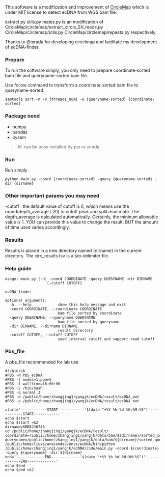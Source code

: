 This software is a modification and improvement of [CircleMap](https://github.com/iprada/Circle-Map) which is under MIT license to detect ecDNA from WGS bam file.

extract.py utils.py mates.py is an modification of CircleMap/circlemap/extract_circle_SV_reads.py CircleMap/circlemap/utils.py CircleMap/circlemap/repeats.py respectively.

Thanks to @iprada for developing circelmap and facilitate my development of ecDNA-finder.


### Prepare
To run the software simply, you only need to prepare coordinate-sorted bam file and queryname-sorted bam file.

Use follow command to transform a coordinate-sorted bam file to queryname-sorted.
```shell script
samtools sort -n -@ {threads_num} -o {queryname-sorted} {coordinate-sorted}
```

### Package need
- numpy
- pandas
- pysam

> All can be easy installed by pip or conda

### Run
Run simply
```shell script
python main.py -coord {coordinate-sorted} -query {queryname-sorted} -dir {dirname}
```

### Other important params you may need
-cutoff : the default value of cutoff is 0, which means use the round(depth_average / 20) to cutoff peak and split read mate.
The depth_average is calculated automatically. Certainly, the mininum allowable value is 1. YOU can provide this value to change the result.
BUT the amount of time used varies accordingly.

### Results
Results is placed in a new directory named {dirname} in the current directory.
The circ_results.tsv is a tab-delimiter file.

### Help guide
```
usage: main.py [-h] -coord COORDINATE -query QUERYNAME -dir DIRNAME
                   [-cutoff CUTOFF]

ecDNA-finder

optional arguments:
  -h, --help            show this help message and exit
  -coord COORDINATE, --coordinate COORDINATE
                        bam file sorted by coordinate
  -query QUERYNAME, --queryname QUERYNAME
                        bam file sorted by queryname
  -dir DIRNAME, --dirname DIRNAME
                        result directory
  -cutoff CUTOFF, --cutoff CUTOFF
                        seed interval cutoff and support read cutoff
```

### Pbs_file
A pbs_file recommended for lab use
```shell script
#!/bin/sh
#PBS -N PBS_ecDNA
#PBS -l nodes=1:ppn=5
#PBS -l walltime=16:00:00
#PBS -S /bin/bash
#PBS -q normal_3
#PBS -o /public/home/zhangjing1/yangjk/ecDNA/result/ecDNA_out
#PBS -e /public/home/zhangjing1/yangjk/ecDNA/result/ecDNA_out

start='------------START------------'$(date "+%Y %h %d %H:%M:%S")'------------START------------'
echo $start
echo $start >&2
dirname=SRR8236745
cd /public/home/zhangjing1/yangjk/ecDNA/result/
coordinate=/public/home/zhangjing1/yangjk/data/bam/${dirname}/sorted_coordinate.bam
queryname=/public/home/zhangjing1/yangjk/data/bam/${dirname}/sorted_query_name.bam
/public/home/liuxs/anaconda3/envs/ecDNA/bin/python /public/home/zhangjing1/yangjk/ecDNA/code/main.py -coord ${coordinate} -query ${queryname} -dir ${dirname}
end='-------------END-------------'$(date "+%Y %h %d %H:%M:%S")'-------------END-------------'
echo $end
echo $end >&2

```

